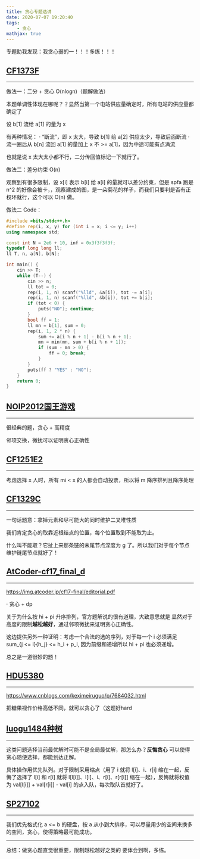 ```yaml
---
title: 贪心专题选讲
date: 2020-07-07 19:20:40
tags: 
    - 贪心
mathjax: true
---
```


专题助我发现：我贪心弱的一！！！多练！！！

## [CF1373F](https://codeforces.com/problemset/problem/1373/F)
-----

做法一：二分 + 贪心 O(nlogn)（题解做法）

本题单调性体现在哪呢？？显然当第一个电站供应量确定时，所有电站的供应量都确定了

设 b[1] 流给 a[1] 的量为 x

有两种情况：
· “断流”，即 x 太大，导致 b[1] 给 a[2] 供应太少，导致后面断流
· 流一圈后从 b[n] 流回 a[1] 的量加上 x 不 >= a[1]，因为中途可能有点满流

也就是说 x 太大太小都不行，二分传回值标记一下就行了。

做法二：差分约束 O(n)

观察到有很多限制，设 x[i] 表示 b[i] 给 a[i] 的量就可以差分约束，但是 spfa 跑是 n^2 的好像会被卡，，观察建成的图，是一朵菊花的样子，而我们只要判是否有正权环就行，这个可以 O(n) 做。

做法二 Code：
``` c++
#include <bits/stdc++.h>
#define rep(i, x, y) for (int i = x; i <= y; i++)
using namespace std;

const int N = 2e6 + 10, inf = 0x3f3f3f3f;
typedef long long ll;
ll T, n, a[N], b[N];

int main() {
    cin >> T;
    while (T--) {
        cin >> n;
        ll tot = 0;
        rep(i, 1, n) scanf("%lld", &a[i]), tot -= a[i];
        rep(i, 1, n) scanf("%lld", &b[i]), tot += b[i];
        if (tot < 0) {
        	puts("NO"); continue;
		}
		bool ff = 1;
		ll mn = b[1], sum = 0;
		rep(i, 1, 2 * n) {
			sum += a[i % n + 1] - b[i % n + 1];
			mn = min(mn, sum + b[i % n + 1]);
			if (sum - mn > 0) {
				ff = 0; break;
			}
		}
        puts(ff ? "YES" : "NO");
    }
    return 0;
}
```

## [NOIP2012国王游戏](https://www.luogu.com.cn/problem/P1080)
-----

很经典的题，贪心 + 高精度

邻项交换，微扰可以证明贪心正确性

## [CF1251E2](https://codeforces.com/problemset/problem/1251/E2)
-----

考虑选择 x 人时，所有 mi < x 的人都会自动投票，所以将 m 降序排列且降序处理

## [CF1329C](https://codeforces.com/problemset/problem/1329/C)
-----

一句话题意：拿掉元素和尽可能大的同时维护二叉堆性质

我们肯定贪心的取靠近根结点的位置，每个位置取到不能取为止。

什么叫不能取？它扯上来那条链的末尾节点深度为 g 了。所以我们对于每个节点维护链尾节点就好了！

## [AtCoder-cf17_final_d](https://atcoder.jp/contests/cf17-final/tasks/cf17_final_d?lang=en)
-----

https://img.atcoder.jp/cf17-final/editorial.pdf

· 贪心 + dp

关于为什么按 hi + pi 升序排列，官方题解说的很有道理，大致意思就是 显然对于高度的限制**越松越好**，通过邻项微扰来证明贪心正确性。

这边提供另外一种证明：考虑一个合法的选的序列，对于每一个 i 必须满足 sum_{j <= i}{h_j} <= h_i + p_i,
因为前缀和递增所以 hi + pi 也必须递增。

总之是一道很妙的题！

## [HDU5380](https://vjudge.net/problem/HDU-5380)
-----

https://www.cnblogs.com/keximeiruguo/p/7684032.html

把糖果视作价格高低不同，就可以贪心了（这题好hard

## [luogu1484种树](https://www.luogu.com.cn/problem/P1484)
-----

这类问题选择当前最优解时可能不是全局最优解，那怎么办？**反悔贪心** 可以使得贪心随便选择，都能到达正解。

具体操作用优先队列。对于限制采用缩点（用了 i 就将 l[i]、i、r[i] 缩在一起，反悔了选择了 l[i] 和 r[i] 就将 l[l[i]]、l[i]、i、r[i]、r[r[i]] 缩在一起），反悔就将权值为 val[l[i]] + val[r[i]] - val[i] 的点入队，每次取队首就好了。

## [SP27102](https://www.luogu.com.cn/problem/SP27102)
-----

我们优先格式化 a <= b 的硬盘，按 a 从小到大排序，可以尽量用少的空间来换多的空间，贪心，使得策略最可能成功。

-----

总结：做贪心题直觉很重要，限制越松越好之类的 要体会到啊，多练。